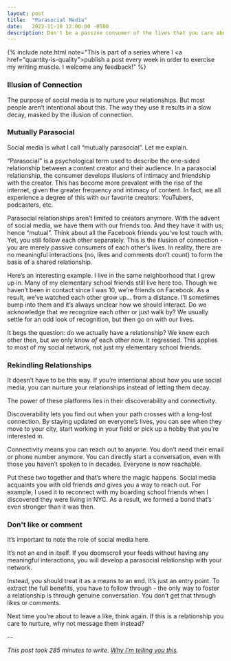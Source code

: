 ```yaml
---
layout: post
title:  "Parasocial Media"
date:   2022-11-18 12:00:00 -0500
description: Don't be a passive consumer of the lives that you care about.
---
```

{% include note.html note="This is part of a series where I <a href=\"quantity-is-quality\">publish a post every week in order to exercise my writing muscle</a>. I welcome any feedback!" %}

### Illusion of Connection

The purpose of social media is to nurture your relationships. But most people aren’t intentional about this. The way they use it results in a slow decay, masked by the illusion of connection.

### Mutually Parasocial

Social media is what I call “mutually parasocial”. Let me explain.

“Parasocial” is a psychological term used to describe the one-sided relationship between a content creator and their audience. In a parasocial relationship, the consumer develops illusions of intimacy and friendship with the creator. This has become more prevalent with the rise of the internet, given the greater frequency and intimacy of content. In fact, we all experience a degree of this with our favorite creators: YouTubers, podcasters, etc.

Parasocial relationships aren’t limited to creators anymore. With the advent of social media, we have them with our friends too. And they have it with us; hence “mutual”. Think about all the Facebook friends you’ve lost touch with. Yet, you still follow each other separately. This is the illusion of connection - you are merely passive consumers of each other’s lives. In reality, there are no meaningful interactions (no, likes and comments don’t count) to form the basis of a shared relationship.

Here’s an interesting example. I live in the same neighborhood that I grew up in. Many of my elementary school friends still live here too. Though we haven’t been in contact since I was 10, we’re friends on Facebook. As a result, we’ve watched each other grow up… from a distance. I’ll sometimes bump into them and it’s always unclear how we should interact. Do we acknowledge that we recognize each other or just walk by? We usually settle for an odd look of recognition, but then go on with our lives.

It begs the question: do we actually have a relationship? We knew each other then, but we only know *of* each other now. It regressed. This applies to most of my social network, not just my elementary school friends.

### Rekindling Relationships

It doesn’t have to be this way. If you’re intentional about how you use social media, you can nurture your relationships instead of letting them decay.

The power of these platforms lies in their discoverability and connectivity.

Discoverability lets you find out when your path crosses with a long-lost connection. By staying updated on everyone’s lives, you can see when they move to your city, start working in your field or pick up a hobby that you’re interested in.

Connectivity means you can reach out to anyone. You don’t need their email or phone number anymore. You can directly start a conversation, even with those you haven’t spoken to in decades. Everyone is now reachable.

Put these two together and that’s where the magic happens. Social media acquaints you with old friends *and* gives you a way to reach out. For example, I used it to reconnect with my boarding school friends when I discovered they were living in NYC. As a result, we formed a bond that’s even stronger than it was then.

### Don't like or comment

It’s important to note the role of social media here.

It’s not an end in itself. If you doomscroll your feeds without having any meaningful interactions, you will develop a parasocial relationship with your network.

Instead, you should treat it as a means to an end. It’s just an entry point. To extract the full benefits, you have to follow through - the only way to foster a relationship is through genuine conversation. You don’t get that through likes or comments.

Next time you’re about to leave a like, think again. If this is a relationship you care to nurture, why not message them instead?

--

*This post took 285 minutes to write. [Why I'm telling you this]({{site.url}}/peeling-back-the-curtain).*